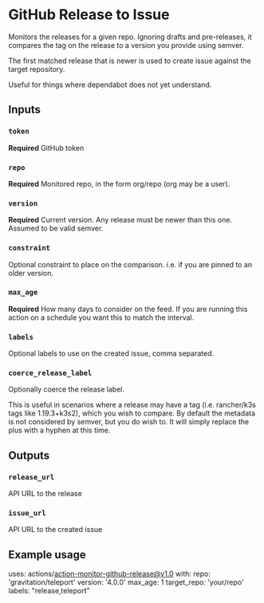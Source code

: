 # GitHub Release to Issue

Monitors the releases for a given repo. Ignoring drafts and pre-releases, it
compares the tag on the release to a version you provide using semver.

The first matched release that is newer is used to create issue against the
target repository.

Useful for things where dependabot does not yet understand.

## Inputs

### `token`
**Required** GitHub token

### `repo`

**Required** Monitored repo, in the form org/repo (org may be a user).

### `version`
**Required** Current version. Any release must be newer than this one. Assumed to be valid semver.

### `constraint`
Optional constraint to place on the comparison. i.e. if you are pinned to an older version.

### `max_age`
**Required** How many days to consider on the feed. If you are running this action on a schedule you want this to match the interval.

### `labels`
Optional labels to use on the created issue, comma separated.

### `coerce_release_label`
Optionally coerce the release label.

This is useful in scenarios where a release may have a tag (i.e. rancher/k3s tags like 1.19.3+k3s2), which you wish to compare.
By default the metadata is not considered by semver, but you do wish to.
It will simply replace the plus with a hyphen at this time.

## Outputs

### `release_url`

API URL to the release

### `issue_url`

API URL to the created issue

## Example usage

uses: actions/action-monitor-github-release@v1.0
with:
  repo: 'gravitation/teleport'
  version: '4.0.0'
  max_age: 1
  target_repo: 'your/repo'
  labels: "release,teleport"
